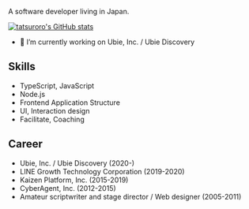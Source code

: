 A software developer living in Japan.

[![tatsuroro's GitHub stats](https://github-readme-stats.vercel.app/api?username=tatsuroro)](https://github.com/tatsuroro/github-readme-stats)

- 🔭 I’m currently working on Ubie, Inc. / Ubie Discovery

## Skills

- TypeScript, JavaScript
- Node.js
- Frontend Application Structure
- UI, Interaction design
- Facilitate, Coaching

## Career

- Ubie, Inc. / Ubie Discovery (2020-)
- LINE Growth Technology Corporation (2019-2020)
- Kaizen Platform, Inc. (2015-2019)
- CyberAgent, Inc. (2012-2015)
- Amateur scriptwriter and stage director / Web designer (2005-2011)
